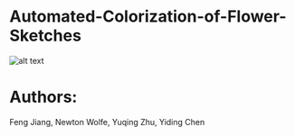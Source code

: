 # Automated-Colorization-of-Flower-Sketches

![alt text](https://raw.githubusercontent.com/fejiang23/Automated-Colorization-of-Flower-Sketches/result.png)


# Authors:
Feng Jiang, Newton Wolfe, Yuqing Zhu, Yiding Chen
